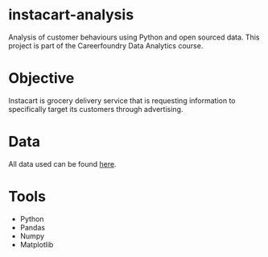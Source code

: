 # instacart-analysis
Analysis of customer behaviours using Python and open sourced data. This project is part of the Careerfoundry Data Analytics course.

# Objective
Instacart is grocery delivery service that is requesting information to specifically target its customers through advertising. 

# Data
All data used can be found [here](https://www.instacart.com/datasets/grocery-shopping-2017).


# Tools
* Python
* Pandas
* Numpy
* Matplotlib
